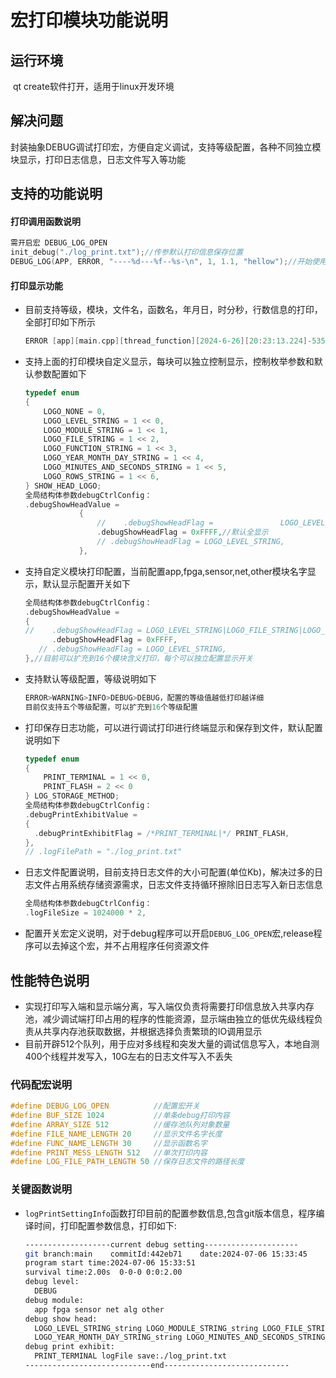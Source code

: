 # 宏打印模块功能说明

## 运行环境

​		qt create软件打开，适用于linux开发环境

## 解决问题

​	   封装抽象DEBUG调试打印宏，方便自定义调试，支持等级配置，各种不同独立模块显示，打印日志信息，日志文件写入等功能

## 支持的功能说明

#### 打印调用函数说明

```c
需开启宏 DEBUG_LOG_OPEN
init_debug("./log_print.txt");//传参默认打印信息保存位置
DEBUG_LOG(APP, ERROR, "----%d---%f--%s-\n", 1, 1.1, "hellow");//开始使用
```

#### 打印显示功能

  * 目前支持等级，模块，文件名，函数名，年月日，时分秒，行数信息的打印，全部打印如下所示

    ```c
    ERROR [app][main.cpp][thread_function][2024-6-26][20:23:13.224]-535:打印的自定内容
    ```

  * 支持上面的打印模块自定义显示，每块可以独立控制显示，控制枚举参数和默认参数配置如下

	```c
	typedef enum
	{
	    LOGO_NONE = 0,
	    LOGO_LEVEL_STRING = 1 << 0,
	    LOGO_MODULE_STRING = 1 << 1,
	    LOGO_FILE_STRING = 1 << 2,
	    LOGO_FUNCTION_STRING = 1 << 3,
	    LOGO_YEAR_MONTH_DAY_STRING = 1 << 4,
	    LOGO_MINUTES_AND_SECONDS_STRING = 1 << 5,
	    LOGO_ROWS_STRING = 1 << 6,
	} SHOW_HEAD_LOGO;
	全局结构体参数debugCtrlConfig：
	.debugShowHeadValue =
	            {
	                //    .debugShowHeadFlag = 				 LOGO_LEVEL_STRING|LOGO_FILE_STRING|LOGO_FUNCTION_STRING|LOGO_ROWS_STRING,
	                .debugShowHeadFlag = 0xFFFF,//默认全显示
	                // .debugShowHeadFlag = LOGO_LEVEL_STRING,
	            },
	```

* 支持自定义模块打印配置，当前配置app,fpga,sensor,net,other模块名字显示，默认显示配置开关如下

  ```c
  全局结构体参数debugCtrlConfig：
  .debugShowHeadValue =
  {
  //    .debugShowHeadFlag = LOGO_LEVEL_STRING|LOGO_FILE_STRING|LOGO_FUNCTION_STRING|LOGO_ROWS_STRING,
        .debugShowHeadFlag = 0xFFFF,
     // .debugShowHeadFlag = LOGO_LEVEL_STRING,
  },//目前可以扩充到16个模块含义打印，每个可以独立配置显示开关
  ```

* 支持默认等级配置，等级说明如下

  ```c
  ERROR>WARNING>INFO>DEBUG>DEBUG，配置的等级值越低打印越详细
  目前仅支持五个等级配置，可以扩充到16个等级配置
  ```

* 打印保存日志功能，可以进行调试打印进行终端显示和保存到文件，默认配置说明如下

  ```c
  typedef enum
  {
      PRINT_TERMINAL = 1 << 0,
      PRINT_FLASH = 2 << 0
  } LOG_STORAGE_METHOD;
  全局结构体参数debugCtrlConfig：
  .debugPrintExhibitValue =
  {
  	.debugPrintExhibitFlag = /*PRINT_TERMINAL|*/ PRINT_FLASH,
  },
  // .logFilePath = "./log_print.txt"
  ```

* 日志文件配置说明，目前支持日志文件的大小可配置(单位Kb)，解决过多的日志文件占用系统存储资源需求，日志文件支持循环擦除旧日志写入新日志信息

  ```c
  全局结构体参数debugCtrlConfig：
  .logFileSize = 1024000 * 2,
  ```

* 配置开关宏定义说明，对于debug程序可以开启`DEBUG_LOG_OPEN`宏,release程序可以去掉这个宏，并不占用程序任何资源文件

## 性能特色说明

* 实现打印写入端和显示端分离，写入端仅负责将需要打印信息放入共享内存池，减少调试端打印占用的程序的性能资源，显示端由独立的低优先级线程负责从共享内存池获取数据，并根据选择负责繁琐的IO调用显示
* 目前开辟512个队列，用于应对多线程和突发大量的调试信息写入，本地自测400个线程并发写入，10G左右的日志文件写入不丢失

### 代码配宏说明

```c
#define DEBUG_LOG_OPEN 			//配置宏开关
#define BUF_SIZE 1024 			//单条debug打印内容
#define ARRAY_SIZE 512			//缓存池队列对象数量
#define FILE_NAME_LENGTH 20		//显示文件名字长度
#define FUNC_NAME_LENGTH 30		//显示函数名字
#define PRINT_MESS_LENGTH 512	//单次打印内容
#define LOG_FILE_PATH_LENGTH 50	//保存日志文件的路径长度
```

### 关键函数说明

* `logPrintSettingInfo`函数打印目前的配置参数信息,包含git版本信息，程序编译时间，打印配置参数信息，打印如下:

  ```bash
  -------------------current debug setting---------------------
  git branch:main	 commitId:442eb71	 date:2024-07-06 15:33:45
  program start time:2024-07-06 15:33:51 
  survival time:2.00s  0-0-0 0:0:2.00
  debug level:
  	DEBUG
  debug module:
  	app fpga sensor net alg other 
  debug show head:
  	LOGO_LEVEL_STRING_string LOGO_MODULE_STRING_string LOGO_FILE_STRING_string LOGO_FUNCTION_STRING_string 
  	LOGO_YEAR_MONTH_DAY_STRING_string LOGO_MINUTES_AND_SECONDS_STRING_string LOGO_ROWS_STRING_string 
  debug print exhibit:
  	PRINT_TERMINAL logFile save:./log_print.txt
  ----------------------------end----------------------------
  ```
  
  

